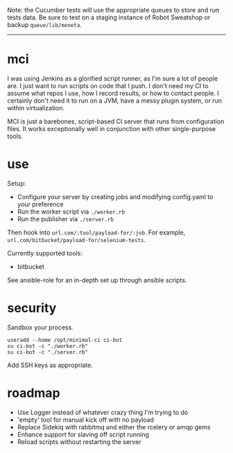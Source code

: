 Note: the Cucumber tests will use the appropriate queues to store and run tests data.
Be sure to test on a staging instance of Robot Sweatshop or backup `queue/lib/moneta`.

---

# mci

I was using Jenkins as a glorified script runner, as I'm sure a lot of people are.
I just want to run scripts on code that I push.
I don't need my CI to assume what repos I use, how I record results, or how to contact people.
I certainly don't need it to run on a JVM, have a messy plugin system, or run within virtualization.

MCI is just a barebones, script-based CI server that runs from configuration files.
It works exceptionally well in conjunction with other single-purpose tools.

# use

Setup:
 - Configure your server by creating jobs and modifying config.yaml to your preference
 - Run the worker script via `./worker.rb`
 - Run the publisher via `./server.rb`

Then hook into `url.com/:tool/payload-for/:job`. For example, `url.com/bitbucket/payload-for/selenium-tests`.

Currently supported tools:
- bitbucket

See ansible-role for an in-depth set up through ansible scripts.

# security

Sandbox your process.

```
useradd --home /opt/minimal-ci ci-bot
su ci-bot -c "./worker.rb"
su ci-bot -c "./server.rb"
```

Add SSH keys as appropriate.

# roadmap

- Use Logger instead of whatever crazy thing I'm trying to do
- 'empty' tool for manual kick off with no payload
- Replace Sidekiq with rabbitmq and either the rcelery or amqp gems
- Enhance support for slaving off script running
- Reload scripts without restarting the server
